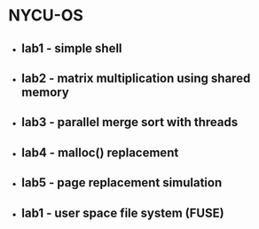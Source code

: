 # NYCU-OS
* ## lab1 - simple shell
* ## lab2 - matrix multiplication using shared memory
* ## lab3 - parallel merge sort with threads
* ## lab4 - malloc() replacement
* ## lab5 - page replacement simulation
* ## lab1 - user space file system (FUSE)
